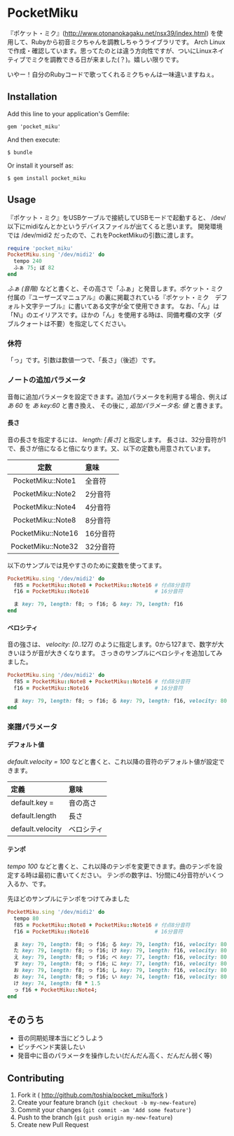 # PocketMiku

『ポケット・ミク』(http://www.otonanokagaku.net/nsx39/index.html) を使用して、Rubyから初音ミクちゃんを調教しちゃうライブラリです。
Arch Linuxで作成・確認しています。思ってたのとは違う方向性ですが、ついにLinuxネイティブでミクを調教できる日が来ました(？)。嬉しい限りです。

いやー！自分のRubyコードで歌ってくれるミクちゃんは一味違いますねぇ。

## Installation

Add this line to your application's Gemfile:

    gem 'pocket_miku'

And then execute:

    $ bundle

Or install it yourself as:

    $ gem install pocket_miku

## Usage

『ポケット・ミク』をUSBケーブルで接続してUSBモードで起動すると、 /dev/ 以下にmidiなんとかというデバイスファイルが出てくると思います。
開発環境では /dev/midi2 だったので、これをPocketMikuの引数に渡します。

```ruby
require 'pocket_miku'
PocketMiku.sing '/dev/midi2' do
  tempo 240
  ふぁ 75; ぼ 82
end
```

*ふぁ (音階)* などと書くと、その高さで「ふぁ」と発音します。ポケット・ミク付属の『ユーザーズマニュアル』の裏に掲載されている『ポケット・ミク　デフォルト文字テーブル』に書いてある文字が全て使用できます。
なお、「ん」は「N\」のエイリアスです。ほかの「ん」を使用する時は、同備考欄の文字（ダブルクォートは不要）を指定してください。
### 休符
「っ」です。引数は数値一つで、「長さ」（後述）です。

### ノートの追加パラメータ
音毎に追加パラメータを設定できます。追加パラメータを利用する場合、例えば *あ 60* を *あ key:60* と書き換え、
その後に *, 追加パラメータ名: 値* と書きます。

#### 長さ
音の長さを指定するには、 *length: [長さ]* と指定します。
長さは、32分音符が1で、長さが倍になると倍になります。又、以下の定数も用意されています。

|定数|意味|
|:-:|:-|
|PocketMiku::Note1|全音符|
|PocketMiku::Note2|2分音符|
|PocketMiku::Note4|4分音符|
|PocketMiku::Note8|8分音符|
|PocketMiku::Note16|16分音符|
|PocketMiku::Note32|32分音符|

以下のサンプルでは見やすさのために変数を使ってます。

```ruby
PocketMiku.sing '/dev/midi2' do
  f85 = PocketMiku::Note8 + PocketMiku::Note16 # 付点8分音符
  f16 = PocketMiku::Note16                     # 16分音符

  ま key: 79, length: f8; っ f16; る key: 79, length: f16
end
```

#### ベロシティ
音の強さは、 *velocity: [0..127]* のように指定します。0から127まで、数字が大きいほうが音が大きくなります。
さっきのサンプルにベロシティを追加してみました。

```ruby
PocketMiku.sing '/dev/midi2' do
  f85 = PocketMiku::Note8 + PocketMiku::Note16 # 付点8分音符
  f16 = PocketMiku::Note16                     # 16分音符

  ま key: 79, length: f8; っ f16; る key: 79, length: f16, velocity: 80
end
```

### 楽譜パラメータ

#### デフォルト値
*default.velocity = 100* などと書くと、これ以降の音符のデフォルト値が設定できます。

|定義|意味|
|:-|:-|
|default.key = |音の高さ|
|default.length|長さ|
|default.velocity|ベロシティ|

#### テンポ
*tempo 100* などと書くと、これ以降のテンポを変更できます。曲のテンポを設定する時は最初に書いてください。
テンポの数字は、1分間に4分音符がいくつ入るか、です。

先ほどのサンプルにテンポをつけてみました

```ruby
PocketMiku.sing '/dev/midi2' do
  tempo 80
  f85 = PocketMiku::Note8 + PocketMiku::Note16 # 付点8分音符
  f16 = PocketMiku::Note16                     # 16分音符

  ま key: 79, length: f8; っ f16; る key: 79, length: f16, velocity: 80
  た key: 79, length: f8; っ f16; け key: 79, length: f16, velocity: 80
  え key: 79, length: f8; っ f16; べ key: 77, length: f16, velocity: 80
  す key: 79, length: f8; っ f16; に key: 77, length: f16, velocity: 80
  お key: 79, length: f8; っ f16; し key: 79, length: f16, velocity: 80
  お key: 74, length: f8; っ f16; い key: 74, length: f16, velocity: 80
  け key: 74, length: f8 * 1.5
  っ f16 + PocketMiku::Note4;
end
```

## そのうち

- 音の同期処理本当にどうしよう
- ピッチベンド実装したい
- 発音中に音のパラメータを操作したい(だんだん高く、だんだん弱く等)

## Contributing

1. Fork it ( http://github.com/toshia/pocket_miku/fork )
2. Create your feature branch (`git checkout -b my-new-feature`)
3. Commit your changes (`git commit -am 'Add some feature'`)
4. Push to the branch (`git push origin my-new-feature`)
5. Create new Pull Request
